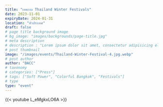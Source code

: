 ```yaml
---
title: "เทศกาล Thailand Winter Festivals"
date: 2023-11-01
expiryDate: 2024-01-31
location: "ทั่วประเทศ"
draft: false
# page title background image
# bg_image: "images/backgrounds/page-title.jpg"
# meta description
# description : "Lorem ipsum dolor sit amet, consectetur adipisicing elit, sed do eiusmod tempor incididunt ut labore. dolore magna aliqua. Ut enim ad minim veniam, quis nostrud."
# post thumbnail
image: "/images/events/Thailand-Winter-Festival-4.jpg.webp"
# post author
author: "BACC"
# taxonomy
# categories: ["Press"]
# tags: ["Soft Power", "Colorful Bangkok", "Festivals"]
# type
type: "event"
---
```


{{< youtube L_eMgkxLO6A >}}
